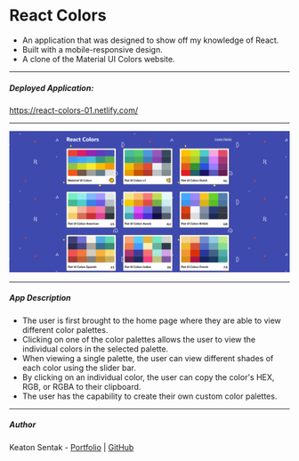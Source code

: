 # React Colors

- An application that was designed to show off my knowledge of React.
- Built with a mobile-responsive design.
- A clone of the Material UI Colors website.

---

##### Deployed Application:

https://react-colors-01.netlify.com/

---

![Home Page](./public/app-screenshots/react-colors-home.png)

---

##### App Description

- The user is first brought to the home page where they are able to view different color palettes.
- Clicking on one of the color palettes allows the user to view the individual colors in the selected palette.
- When viewing a single palette, the user can view different shades of each color using the slider bar.
- By clicking on an individual color, the user can copy the color's HEX, RGB, or RGBA to their clipboard.
- The user has the capability to create their own custom color palettes.

---

##### Author

Keaton Sentak - [Portfolio](https://keatonsentak.com) | [GitHub](https://github.com/ksentak)
